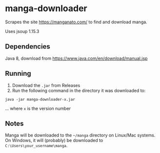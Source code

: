 # manga-downloader

Scrapes the site https://manganato.com/ to find and download manga.

Uses jsoup 1.15.3

## Dependencies

Java 8, download from https://www.java.com/en/download/manual.jsp

## Running

1. Download the `.jar` from Releases
2. Run the following command in the directory it was downloaded to:
```
java -jar manga-downloader-x.jar
```
... where `x` is the version number

## Notes
Manga will be downloaded to the `~/manga` directory on Linux/Mac systems. On Windows, it will (probably) be downloaded to `C:\Users\your_username\manga`.
